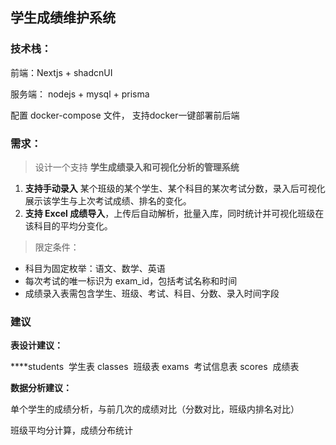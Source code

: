 ## 学生成绩维护系统

### 技术栈：

前端：Nextjs + shadcnUI 

服务端： nodejs + mysql + prisma

配置 docker-compose 文件， 支持docker一键部署前后端

### 需求：

> 设计一个支持 **学生成绩录入和可视化分析的管理系统**
> 
1. **支持手动录入** 某个班级的某个学生、某个科目的某次考试分数，录入后可视化展示该学生与上次考试成绩、排名的变化。
2. **支持 Excel 成绩导入**，上传后自动解析，批量入库，同时统计并可视化班级在该科目的平均分变化。

> 限定条件：
> 
- 科目为固定枚举：语文、数学、英语
- 每次考试的唯一标识为 exam_id，包括考试名称和时间
- 成绩录入表需包含学生、班级、考试、科目、分数、录入时间字段

### 建议

**表设计建议：**

****students
 学生表
classes
 班级表
exams
 考试信息表
scores
 成绩表

**数据分析建议：**

单个学生的成绩分析，与前几次的成绩对比（分数对比，班级内排名对比）

班级平均分计算，成绩分布统计